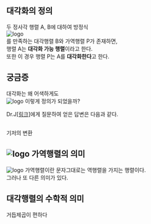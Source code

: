 ## 대각화의 정의
두 정사각 행렬 A, B에 대하여 방정식  
![logo](http://www.sciweavers.org/upload/Tex2Img_1567946186/render.png)  
를 만족하는 대각행렬 B와 가역행렬 P가 존재하면,  
행렬 A는 **대각화 가능 행렬**이라고 한다.  
또한 이 경우 행렬 P는 A를 **대각화한다**고 한다.  
  
## 궁금증
대각화는 왜 어색하게도  
![logo](http://www.sciweavers.org/upload/Tex2Img_1567946186/render.png) 
이렇게 정의가 되었을까?  
  
Dr.J[[링크]](https://jryoungw.github.io/)에게 질문하여 얻은 답변은 다음과 같다.
  
##
기저의 변환
  
## ![logo](http://www.sciweavers.org/upload/Tex2Img_1567946741/render.png) 가역행렬의 의미
![logo](http://www.sciweavers.org/upload/Tex2Img_1567946741/render.png) 가역행렬이란 문자그대로는 역행렬을 가지는 행렬이다.  
그러나 또 다른 의미가 있다.
  

  
## 대각행렬의 수학적 의미
거듭제곱이 편하다

